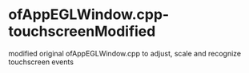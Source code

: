 # ofAppEGLWindow.cpp-touchscreenModified
modified original ofAppEGLWindow.cpp to adjust, scale and recognize touchscreen events
